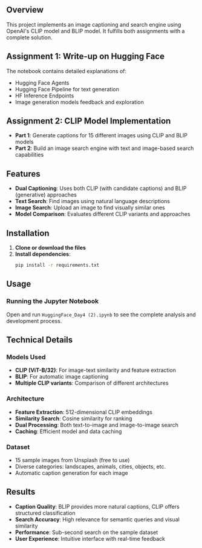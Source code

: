 ## Overview
This project implements an image captioning and search engine using OpenAI's CLIP model and BLIP model. It fulfills both assignments with a complete solution.

## Assignment 1: Write-up on Hugging Face
The notebook contains detailed explanations of:
- Hugging Face Agents
- Hugging Face Pipeline for text generation
- HF Inference Endpoints
- Image generation models feedback and exploration

## Assignment 2: CLIP Model Implementation
- **Part 1**: Generate captions for 15 different images using CLIP and BLIP models
- **Part 2**: Build an image search engine with text and image-based search capabilities

## Features
- **Dual Captioning**: Uses both CLIP (with candidate captions) and BLIP (generative) approaches
- **Text Search**: Find images using natural language descriptions
- **Image Search**: Upload an image to find visually similar ones
- **Model Comparison**: Evaluates different CLIP variants and approaches

## Installation

1. **Clone or download the files**
2. **Install dependencies**:
   ```cmd
   pip install -r requirements.txt
   ```

## Usage

### Running the Jupyter Notebook
Open and run `HuggingFace_Day4 (2).ipynb` to see the complete analysis and development process.

## Technical Details

### Models Used
- **CLIP (ViT-B/32)**: For image-text similarity and feature extraction
- **BLIP**: For automatic image captioning
- **Multiple CLIP variants**: Comparison of different architectures

### Architecture
- **Feature Extraction**: 512-dimensional CLIP embeddings
- **Similarity Search**: Cosine similarity for ranking
- **Dual Processing**: Both text-to-image and image-to-image search
- **Caching**: Efficient model and data caching

### Dataset
- 15 sample images from Unsplash (free to use)
- Diverse categories: landscapes, animals, cities, objects, etc.
- Automatic caption generation for each image


## Results
- **Caption Quality**: BLIP provides more natural captions, CLIP offers structured classification
- **Search Accuracy**: High relevance for semantic queries and visual similarity
- **Performance**: Sub-second search on the sample dataset
- **User Experience**: Intuitive interface with real-time feedback
